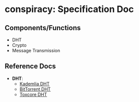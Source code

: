 # conspiracy: Specification Doc
## Components/Functions
- DHT
- Crypto
- Message Transmission


## Reference Docs
- __DHT__:
    - [Kademlia DHT](https://pdos.csail.mit.edu/~petar/papers/maymounkov-kademlia-lncs.pdf)
    - [BitTorrent DHT](http://www.bittorrent.org/beps/bep_0005.html)
    - [Toxcore DHT](https://github.com/TokTok/c-toxcore/blob/master/docs/updates/DHT.md)